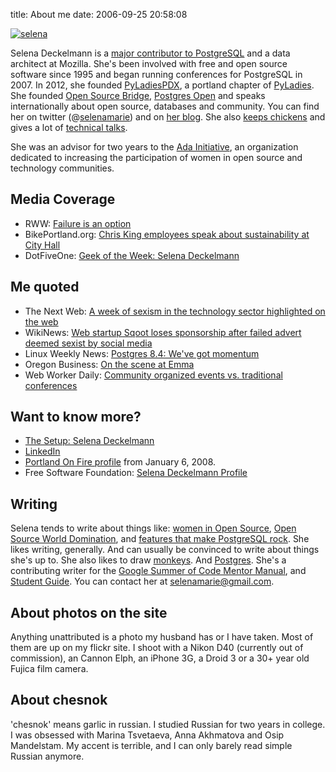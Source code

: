title: About me
date: 2006-09-25 20:58:08

[![](http://www.chesnok.com/daily/wp-content/uploads/2006/09/image-1-300x225.jpg "selena")](http://www.chesnok.com/daily/wp-content/uploads/2006/09/image-1.jpeg)

Selena Deckelmann is a [major contributor to PostgreSQL](http://www.postgresql.org/community/contributors/) and a data architect at Mozilla. She's been involved with free and open source software since 1995 and began running conferences for PostgreSQL in 2007\. In 2012, she founded [PyLadiesPDX](http://www.meetup.com/PyLadies-PDX/), a portland chapter of [PyLadies](http://pyladies.com). She founded [Open Source Bridge](http://opensourcebridge.org), [Postgres Open](http://postgresopen.org) and speaks internationally about open source, databases and community. You can find her on twitter (@[selenamarie](http://twitter.com/selenamarie)) and on [her blog](http://chesnok.com/daily). She also [keeps chickens](http://blip.tv/aj-/selena-deckelmann-how-to-kill-three-chickens-in-three-years-1805373) and gives a lot of [technical talks](http://www.chesnok.com/daily/conferences/).

She was an advisor for two years to the [Ada Initiative](http://adainitiative.org/), an organization dedicated to increasing the participation of women in open source and technology communities.

## Media Coverage

*   RWW: [Failure is an option](http://www.readwriteweb.com/enterprise/2012/01/failure-is-an-option.php)
*   BikePortland.org: [Chris King employees speak about sustainability at City Hall](http://bikeportland.org/2007/05/04/chris-king-employees-speak-about-sustainability-at-city-hall-3576)
*   DotFiveOne: [Geek of the Week: Selena Deckelmann](http://dotfiveone.com/2008/10/geek-of-the-week-selena-deckelmann/)

## Me quoted

*   The Next Web: [A week of sexism in the technology sector highlighted on the web](http://thenextweb.com/insider/2012/03/25/a-week-of-sexism-in-the-technology-sector-highlighted-on-the-web/)
*   WikiNews: [Web startup Sqoot loses sponsorship after failed advert deemed sexist by social media](http://en.wikinews.org/wiki/Web_startup_Sqoot_loses_sponsorship_after_failed_advert_deemed_sexist_by_social_media)
*   Linux Weekly News: [Postgres 8.4: We've got momentum](http://lwn.net/Articles/327938/)
*   Oregon Business: [On the scene at Emma](http://www.oregonbusiness.com/on-the-scene/4473-on-the-scene-at-emma)
*   Web Worker Daily: [Community organized events vs. traditional conferences](http://webworkerdaily.com/2009/03/17/community-organized-events-vs-traditional-conferences/)

## Want to know more?

*   [The Setup: Selena Deckelmann](http://selena.deckelmann.usesthis.com/)
*   [LinkedIn](http://linkedin.com/in/selenadeckelmann)
*   [Portland On Fire profile](http://www.portlandonfire.com/selenadeckelmann) from January 6, 2008.
*   Free Software Foundation: [Selena Deckelmann Profile](http://www.fsf.org/working-together/profiles/selena-deckelmann)

## Writing

Selena tends to write about things like: [women in Open Source](http://www.oreillynet.com/pub/a/womenintech/2007/09/28/to-sir-with-love-how-to-get-more-women-involved-in-open-source.html), [Open Source World Domination](http://opensourcebridge.org/2009/03/open-source-world-domination-part-i/), and [features that make PostgreSQL rock](http://searchenterpriselinux.techtarget.com/tip/0,289483,sid39_gci1351721,00.html). She likes writing, generally. And can usually be convinced to write about things she's up to. She also likes to draw [monkeys](http://www.flickr.com/photos/selenamarie/sets/72157623591946477/). And [Postgres](/daily/postgres/). She's a contributing writer for the [Google Summer of Code Mentor Manual](http://www.booki.cc/gsoc-mentoring/), and [Student Guide](http://www.booki.cc/gsocstudentguide/). You can contact her at [&#x73;&#x65;&#108;&#101;&#110;&#97;&#109;&#x61;&#x72;&#x69;&#x65;&#64;&#103;&#109;&#97;&#105;&#x6c;&#x2e;&#x63;&#x6f;m](&#109;&#97;&#105;&#108;&#116;&#x6f;&#x3a;&#x73;&#x65;&#108;&#101;&#110;&#97;&#109;&#x61;&#x72;&#x69;&#x65;&#64;&#103;&#109;&#97;&#105;&#x6c;&#x2e;&#x63;&#x6f;m).

## About photos on the site

Anything unattributed is a photo my husband has or I have taken. Most of them are up on my flickr site. I shoot with a Nikon D40 (currently out of commission), an Cannon Elph, an iPhone 3G, a Droid 3 or a 30+ year old Fujica film camera.

## About chesnok

'chesnok' means garlic in russian. I studied Russian for two years in college. I was obsessed with Marina Tsvetaeva, Anna Akhmatova and Osip Mandelstam. My accent is terrible, and I can only barely read simple Russian anymore.
